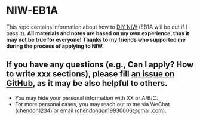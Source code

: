 # NIW-EB1A
This repo contains information about how to [DIY NIW](https://github.com/DongChen06/NIW-EB1A/blob/main/NIW.md) (EB1A will be out if I pass it). **All materials and notes are based on my own experience, thus it may not be true for everyone! Thanks to my friends who supported me during the process of applying to NIW.**

## If you have any questions (e.g., Can I apply? How to write xxx sections), please fill [an issue on GitHub](https://github.com/DongChen06/NIW-EB1A/issues), as it may be also helpful to others. 
- You may hide your personal information with XX or A/B/C.
- For more personal cases, you may reach out to me via WeChat (chendon1234) or email (chendondon19930606@gmail.com).
